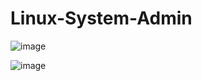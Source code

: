 # Linux-System-Admin
![image](https://user-images.githubusercontent.com/59536110/201928976-bbf75ac3-0267-4742-acaf-f5a8d4971250.png)

![image](https://user-images.githubusercontent.com/59536110/201074446-27afff03-47b5-4fe1-aac5-545792beaf40.png)
